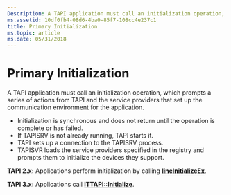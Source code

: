 ```yaml
---
Description: A TAPI application must call an initialization operation, which prompts a series of actions from TAPI and the service providers that set up the communication environment for the application.
ms.assetid: 10df0fb4-08d6-4ba0-85f7-108cc4e237c1
title: Primary Initialization
ms.topic: article
ms.date: 05/31/2018
---
```


# Primary Initialization

A TAPI application must call an initialization operation, which prompts a series of actions from TAPI and the service providers that set up the communication environment for the application.

-   Initialization is synchronous and does not return until the operation is complete or has failed.
-   If TAPISRV is not already running, TAPI starts it.
-   TAPI sets up a connection to the TAPISRV process.
-   TAPISVR loads the service providers specified in the registry and prompts them to initialize the devices they support.

**TAPI 2.x:** Applications perform initialization by calling [**lineInitializeEx**](https://msdn.microsoft.com/library/ms735983(v=VS.85).aspx).

**TAPI 3.x:** Applications call [**ITTAPI::Initialize**](/windows/desktop/api/tapi3if/nf-tapi3if-ittapi-initialize).

 

 



